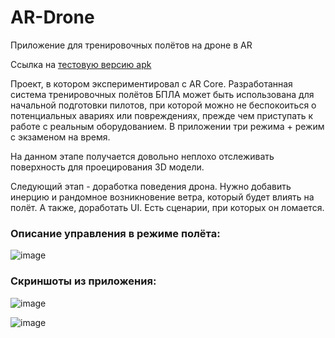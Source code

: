# AR-Drone
Приложение для тренировочных полётов на дроне в AR


Ссылка на [тестовую версию apk](https://drive.google.com/drive/folders/1D11bqwvIcqu-JKhQjwm788TtRVs_8CSn?usp=share_link)


Проект, в котором экспериментировал с AR Core. Разработанная система тренировочных полётов БПЛА может быть использована для начальной подготовки пилотов, при которой можно не беспокоиться о потенциальных авариях или повреждениях, прежде чем приступать к работе с реальным оборудованием. В приложении три режима + режим с экзаменом на время.





На данном этапе получается довольно неплохо отслеживать поверхность для проецирования 3D модели.

Следующий этап - доработка поведения дрона. Нужно добавить инерцию и рандомное возникновение ветра, который будет влиять на полёт. А также, доработать UI. Есть сценарии, при которых он ломается.

### Описание управления в режиме полёта:
![image](https://user-images.githubusercontent.com/132433875/236131950-bd355acd-8e3e-42b2-b170-882de93e0bfc.png)




### Скриншоты из приложения:
![image](https://user-images.githubusercontent.com/132433875/236132541-d3b823aa-1350-45aa-b023-0c2fbde80ab6.png)


![image](https://user-images.githubusercontent.com/132433875/236132581-d3b8121c-e067-475d-8a86-bf3db8368996.png)
